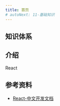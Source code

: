 ```yaml
---
title: 首页
# autoNext: 11-基础知识
---
```


## 知识体系


## 介绍
React

## 参考资料
- [React-中文开发文档](https://react.docschina.org/)